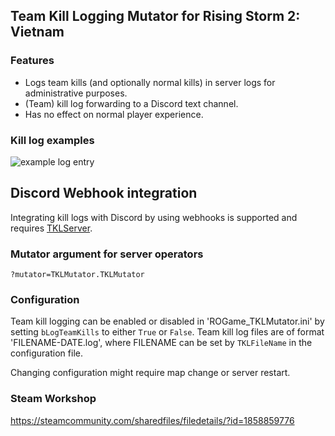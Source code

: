 ## Team Kill Logging Mutator for Rising Storm 2: Vietnam

### Features
- Logs team kills (and optionally normal kills) in server logs for administrative purposes.
- (Team) kill log forwarding to a Discord text channel.
- Has no effect on normal player experience.

### Kill log examples
![example log entry](https://i.ibb.co/X3JXKSq/tklog.png "Example log entry")

## Discord Webhook integration
Integrating kill logs with Discord by using webhooks is supported and
requires [TKLServer](https://github.com/tuokri/tklserver).

### Mutator argument for server operators
```?mutator=TKLMutator.TKLMutator```

### Configuration
Team kill logging can be enabled or disabled in 'ROGame_TKLMutator.ini' by setting ```bLogTeamKills``` to either ```True``` or ```False```.
Team kill log files are of format 'FILENAME-DATE.log', where FILENAME can be set by ```TKLFileName``` in the configuration file.

Changing configuration might require map change or server restart.

### Steam Workshop
https://steamcommunity.com/sharedfiles/filedetails/?id=1858859776

